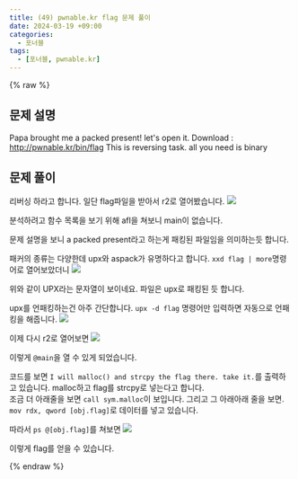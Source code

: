 ```yaml
---
title: (49) pwnable.kr flag 문제 풀이
date: 2024-03-19 +09:00
categories:
  - 포너블
tags:
  - [포너블, pwnable.kr]
---
```

{% raw %}
## 문제 설명
Papa brought me a packed present! let's open it.
Download : http://pwnable.kr/bin/flag
This is reversing task. all you need is binary

## 문제 풀이
리버싱 하라고 합니다. 일단 flag파일을 받아서 r2로 열어봤습니다.
![](https://kyuyeop.github.io/assets/img/post/49/1.png)

분석하려고 함수 목록을 보기 위해 afl을 쳐보니 main이 없습니다.  
  
문제 설명을 보니 a packed present라고 하는게 패킹된 파일임을 의미하는듯 합니다.  
  
패커의 종류는 다양한데 upx와 aspack가 유명하다고 합니다.
`xxd flag | more`명령어로 열어보았더니
![](https://kyuyeop.github.io/assets/img/post/49/2.png)

위와 같이 UPX라는 문자열이 보이네요. 파일은 upx로 패킹된 듯 합니다.  
  
upx를 언패킹하는건 아주 간단합니다.
`upx -d flag` 명령어만 입력하면 자동으로 언패킹을 해줍니다.
![](https://kyuyeop.github.io/assets/img/post/49/3.png)

이제 다시 r2로 열어보면
![](https://kyuyeop.github.io/assets/img/post/49/4.png)

이렇게 `@main`을 열 수 있게 되었습니다.  
  
코드를 보면 `I will malloc() and strcpy the flag there. take it.`를 출력하고 있습니다. malloc하고 flag를 strcpy로 넣는다고 합니다.  
조금 더 아래줄을 보면
`call sym.malloc`이 보입니다. 그리고 그 아래아래 줄을 보면. 
`mov rdx, qword [obj.flag]`로 데이터를 넣고 있습니다.  

따라서 `ps @[obj.flag]`를 쳐보면
![](https://kyuyeop.github.io/assets/img/post/49/5.png)

이렇게 flag를 얻을 수 있습니다.

{% endraw %}